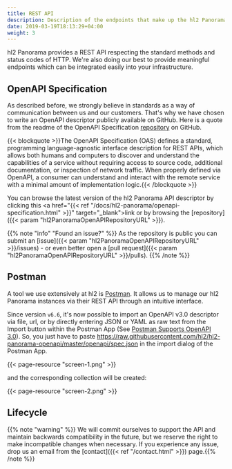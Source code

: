 ```yaml
---
title: REST API
description: Description of the endpoints that make up the hl2 Panorama REST API.
date: 2019-03-19T18:13:29+04:00
weight: 3
---
```


hl2 Panorama provides a REST API respecting the standard methods and status codes of HTTP. We're also doing our best to provide meaningful endpoints which can be integrated easily into your infrastructure.

## OpenAPI Specification

As described before, we strongly believe in standards as a way of communication between us and our customers. That's why we have chosen to write an OpenAPI descriptor publicly available on GitHub. Here is a quote from the readme of the OpenAPI Specification [repository](https://github.com/OAI/OpenAPI-Specification) on GitHub.

{{< blockquote >}}The OpenAPI Specification (OAS) defines a standard, programming language-agnostic interface description for REST APIs, which allows both humans and computers to discover and understand the capabilities of a service without requiring access to source code, additional documentation, or inspection of network traffic. When properly defined via OpenAPI, a consumer can understand and interact with the remote service with a minimal amount of implementation logic.{{< /blockquote >}}

You can browse the latest version of the hl2 Panorama API descriptor by clicking this <a href="{{< ref "/docs/hl2-panorama/openapi-specification.html" >}}" target="\_blank">link</a> or by browsing the [repository]({{< param "hl2PanoramaOpenAPIRepositoryURL" >}}).

{{% note "info" "Found an issue?" %}}
As the repository is public you can submit an [issue]({{< param "hl2PanoramaOpenAPIRepositoryURL" >}}/issues) - or even better open a [pull request]({{< param "hl2PanoramaOpenAPIRepositoryURL" >}}/pulls).
{{% /note %}}

## Postman

A tool we use extensively at hl2 is [Postman](https://www.getpostman.com/). It allows us to manage our hl2 Panorama instances via their REST API through an intuitive interface.

Since version `v6.6`, it's now possible to import an OpenAPI v3.0 descriptor via file, url, or by directly entering JSON or YAML as raw text from the Import button within the Postman App (See [Postman Supports OpenAPI 3.0](https://blog.getpostman.com/2018/12/11/postman-supports-openapi-3-0/)). So, you just have to paste https://raw.githubusercontent.com/hl2/hl2-panorama-openapi/master/openapi/spec.json in the import dialog of the Postman App.

{{< page-resource "screen-1.png" >}}

and the corresponding collection will be created:

{{< page-resource "screen-2.png" >}}

## Lifecycle

{{% note "warning" %}}
We will commit ourselves to support the API and maintain backwards compatibility in the future, but we reserve the right to make incompatible changes when necessary. If you experience any issue, drop us an email from the [contact]({{< ref "/contact.html" >}}) page.{{% /note %}}
